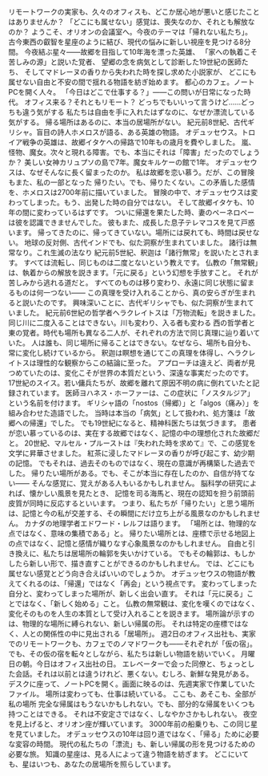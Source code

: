 リモートワークの実家も、久々のオフィスも、どこか居心地が悪いと感じたことはありませんか？
「どこにも属せない」感覚は、喪失なのか、それとも解放なのか？
ようこそ、オリオンの会議室へ。今夜のテーマは「帰れない私たち」。
古今東西の叡智を星座のように結び、現代の悩みに新しい視座を見つける8分間。
今夜結ぶ星々——故郷を目指して10年海を漂った英雄、
「家への執着こそ苦しみの源」と説いた覚者、
望郷の念を病気として診断した19世紀の医師たち、
そしてマドレーヌの香りから失われた時を探し求めた小説家が、
どこにも属せない自由と不安の間で揺れる物語を紡ぎ始めます。
都心のカフェ。ノートPCを開く人々。
「今日はどこで仕事する？」——この問いが日常になった時代。
オフィス来る？それともリモート？
どっちでもいいって言うけど……どっちも違う気がする
私たちは自由を手に入れたはずなのに、なぜか漂流している気がする。
帰る場所はあるのに、本当の居場所がない。
紀元前8世紀、古代ギリシャ。盲目の詩人ホメロスが語る、ある英雄の物語。
オデュッセウス。トロイア戦争の英雄は、故郷イタケへの帰路で10年もの歳月を費やしました。
嵐、怪物、魔女。次々と現れる障害。でも、本当にそれは「障害」だったのでしょうか？
美しい女神カリュプソの島で7年。魔女キルケーの館で1年。
オデュッセウスは、なぜそんなに長く留まったのか。
私は故郷を恋い慕う。だが、この冒険もまた、私の一部となった
帰りたい。でも、帰りたくない。この矛盾した感情を、ホメロスは2700年前に描いていました。
冒険の中で、オデュッセウスは変わってしまった。もう、出発した時の自分ではない。
そして故郷イタケも、10年の間に変わっているはずです。
ついに帰還を果たした時、妻のペーネロペーは彼を認識できませんでした。
彼もまた、成長した息子テレマコスを見て戸惑います。
帰ってきたのに、帰ってきていない。場所には戻れても、時間は戻せない。
地球の反対側、古代インドでも、似た洞察が生まれていました。
諸行は無常なり。これ生滅の法なり
紀元前5世紀、釈迦は「諸行無常」を説いたとされます。
すべては流転し、同じものは二度とないという教えです。
仏教の「無常観」は、執着からの解放を説きます。「元に戻る」という幻想を手放すこと。
それが苦しみから逃れる道だと。
すべてのものは移り変わり、永遠に同じ状態に留まるものは何一つない——
この真理を受け入れることから、真の安らぎが生まれると説いたのです。
興味深いことに、古代ギリシャでも、似た洞察が生まれていました。
紀元前6世紀の哲学者ヘラクレイトスは「万物流転」を説きました。
同じ川に二度入ることはできない。川も変わり、入る者も変わる
西の哲学者と東の覚者。時代も場所も異なる二人が、それぞれの方法で同じ真理に辿り着いていた。
人は誰も、同じ場所に帰ることはできない。なぜなら、場所も自分も、常に変化し続けているから。
釈迦は瞑想を通じてこの真理を体得し、ヘラクレイトスは理性的な観察からこの結論に至った。
アプローチは違えど、両者が見つめていたのは、変化こそが世界の本質だという、深遠な事実だったのです。
17世紀のスイス。若い傭兵たちが、故郷を離れて原因不明の病に倒れていたと記録されています。
医師ヨハネス・ホーファーは、この症状に「ノスタルジア」という名前を付けます。
ギリシャ語の「nostos（帰郷）」と「algos（痛み）」を組み合わせた造語でした。
当時は本当の「病気」として扱われ、処方箋は「故郷への帰還」でした。
でも19世紀になると、精神科医たちは気づきます。
患者が恋い慕っているのは、実在する故郷ではなく、記憶の中の理想化された故郷だと。
20世紀、マルセル・プルーストは『失われた時を求めて』で、この感覚を文学に昇華させました。
紅茶に浸したマドレーヌの香りが呼び起こす、幼少期の記憶。
でもそれは、過去そのものではなく、現在の意識が再構築した過去でした。
帰りたい場所がある。でも、そこが本当に存在したのか、自信が持てない——
そんな感覚に、覚えがある人もいるかもしれません。
脳科学の研究によれば、懐かしい風景を見たとき、
記憶を司る海馬と、現在の認知を担う前頭前皮質が同時に反応するといいます。
つまり、私たちが「帰りたい」と思う場所は、記憶と今の私が交差する、その瞬間にだけ立ち上がる風景なのかもしれません。
カナダの地理学者エドワード・レルフは語ります。
「場所とは、物理的な点ではなく、意味の集積である」と。
帰りたい場所とは、座標で示せる地図上の点ではなく、記憶と感情が織りなす心象風景なのかもしれません。
自由と引き換えに、私たちは居場所の輪郭を失いかけている。
でもその輪郭は、もしかしたら新しい形で、描き直すことができるのかもしれません。
では、どこにも属せない感覚とどう向き合えばいいのでしょうか。
オデュッセウスの物語が教えてくれるのは、「帰還」ではなく「再会」という視点です。
変わってしまった自分と、変わってしまった場所が、新しく出会い直す。
それは「元に戻る」ことではなく、「新しく始める」こと。
仏教の無常観は、変化を嘆くのではなく、変化そのものを人生の本質として受け入れることを説きます。
場所論が示すのは、物理的な場所に縛られない、新しい帰属の形。
それは特定の座標ではなく、人との関係性の中に見出される「居場所」。
週2日のオフィス出社も、実家でのリモートワークも、カフェでのノマドワークも——それぞれが「仮の宿」。
でも、その仮の宿を転々としながら、私たちは新しい物語を紡いでいく。
月曜日の朝。今日はオフィス出社の日。
エレベーターで会った同僚と、ちょっとした会話。それは以前とは違うけれど、悪くない。むしろ、新鮮な発見がある。
デスクに座って、ノートPCを開く。画面に映るのは、先週実家で作業していたファイル。
場所は変わっても、仕事は続いている。
ここも、あそこも、全部が私の場所
完全な帰属はもうないかもしれない。でも、部分的な帰属をいくつも持つことはできる。
それは不安定さではなく、しなやかさかもしれない。
夜空を見上げると、オリオン座が輝いています。
3000年前の船乗りも、この同じ星を見ていました。
オデュッセウスの10年は回り道ではなく、「帰る」ために必要な変容の時間。
現代の私たちの「漂流」も、新しい帰属の形を見つけるための必要な旅。
知識の星座は、見る人によって違う物語を紡ぎます。
どこにいても、星はいつも、あなたの居場所を照らしています。
